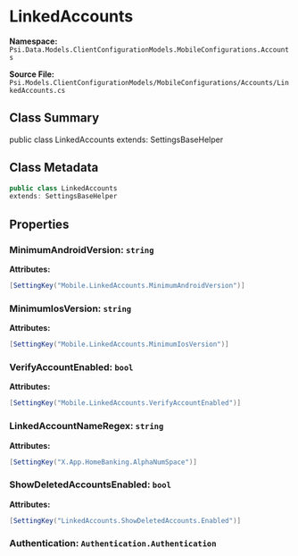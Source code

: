 # LinkedAccounts

**Namespace:** `Psi.Data.Models.ClientConfigurationModels.MobileConfigurations.Accounts`

**Source File:** `Psi.Models.ClientConfigurationModels/MobileConfigurations/Accounts/LinkedAccounts.cs`

## Class Summary

public class LinkedAccounts
extends: SettingsBaseHelper

## Class Metadata

```typescript
public class LinkedAccounts
extends: SettingsBaseHelper
```

## Properties

### MinimumAndroidVersion: `string`

**Attributes:**
```csharp
[SettingKey("Mobile.LinkedAccounts.MinimumAndroidVersion")]
```

### MinimumIosVersion: `string`

**Attributes:**
```csharp
[SettingKey("Mobile.LinkedAccounts.MinimumIosVersion")]
```

### VerifyAccountEnabled: `bool`

**Attributes:**
```csharp
[SettingKey("Mobile.LinkedAccounts.VerifyAccountEnabled")]
```

### LinkedAccountNameRegex: `string`

**Attributes:**
```csharp
[SettingKey("X.App.HomeBanking.AlphaNumSpace")]
```

### ShowDeletedAccountsEnabled: `bool`

**Attributes:**
```csharp
[SettingKey("LinkedAccounts.ShowDeletedAccounts.Enabled")]
```

### Authentication: `Authentication.Authentication`
